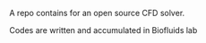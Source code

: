 A repo contains for an open source CFD solver. 

Codes are written and accumulated in Biofluids lab 
